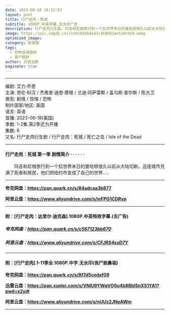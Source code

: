 ```yaml
---
date: 2023-08-18 18:12:53
layout: post
title: 行尸走肉：死城
subtitle: 1080P.中英字幕.无水印广告
description: 行尸走肉衍生剧。玛吉和尼根旅行到一个后世界末日的曼哈顿很久以前从大陆切断。这座城市充满了死者和居民，他们把纽约市变成了自己的世界...
image: https://pic.imgdb.cn/item/6526da41c458853aefa0c9e9.webp
optimized_image: 
category: 欧美剧
tags:
  - 恐怖惊悚题材
  - 丧尸题材
author: 对酒当歌
paginate: true
---
```


---

编剧: 艾力·乔恩  
主演: 劳伦·科汉 / 杰弗里·迪恩·摩根 / 兰迪·冈萨雷斯 / 盖乌斯·查尔斯 / 陈大卫  
类型: 剧情 / 惊悚 / 恐怖  
制片国家/地区: 美国  
语言: 英语  
首播: 2023-06-18(美国)  
季数: 1-2集.第2季还为开播  
集数: 6  
又名: 行尸走肉衍生剧 / 行尸走肉：死城 / 死亡之岛 / Isle of the Dead  

---

#### 行尸走肉：死城 第一季 剧情简介 · · · · · ·

　　玛吉和尼根旅行到一个后世界末日的曼哈顿很久以前从大陆切断。这座城市充满了死者和居民，他们把纽约市变成了自己的世界.....

---

**夸克网盘：<https://pan.quark.cn/s/84adcaa3b877>**

**阿里云盘：<https://www.aliyundrive.com/s/inFPG1CDRyp>**

---

#### 附：[行尸走肉：达里尔·迪克森].1080P.中英特效字幕.(去广告)

##### 夸克网盘：<https://pan.quark.cn/s/c567123bb670>

##### 阿里云盘：<https://www.aliyundrive.com/s/CFJRS4sxD7Y>

---

#### 附：[行尸走肉].1-11季全.1080P.中字.无水印(丧尸剧鼻祖)

**夸克网盘：<https://pan.quark.cn/s/8f7d5cedaf09>**

**迅雷云盘：<https://pan.xunlei.com/s/VNlU9YWqVO9u4b8BblSnXS1YA1?pwd=x2yi#>**

**阿里云盘：<https://www.aliyundrive.com/s/nUUz2JNpAWm>**

---
